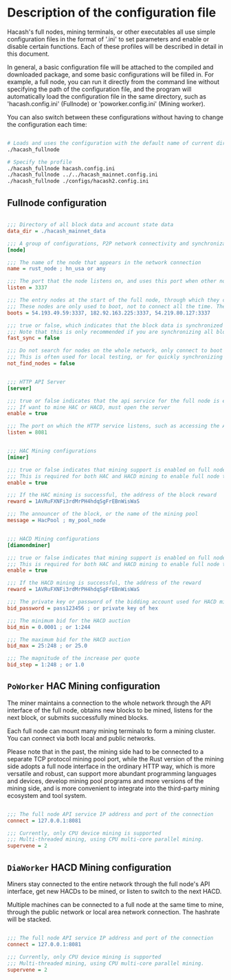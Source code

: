 # Description of the configuration file

Hacash's full nodes, mining terminals, or other executables all use simple configuration files in the format of '.ini' to set parameters and enable or disable certain functions. Each of these profiles will be described in detail in this document.

In general, a basic configuration file will be attached to the compiled and downloaded package, and some basic configurations will be filled in. For example, a full node, you can run it directly from the command line without specifying the path of the configuration file, and the program will automatically load the configuration file in the same directory, such as 'hacash.config.ini' (Fullnode) or 'poworker.config.ini' (Mining worker).

You can also switch between these configurations without having to change the configuration each time:

```bash

# Loads and uses the configuration with the default name of current directory hacash.config.ini
./hacash_fullnode

# Specify the profile
./hacash_fullnode hacash.config.ini
./hacash_fullnode ../../hacash_mainnet.config.ini
./hacash_fullnode ./configs/hacash2.config.ini

```

## Fullnode configuration

```ini

;;; Directory of all block data and account state data
data_dir = ./hacash_mainnet_data

;;; A group of configurations, P2P network connectivity and synchronization aspects
[node]

;;; The name of the node that appears in the network connection
name = rust_node ; hn_usa or any

;;; The port that the node listens on, and uses this port when other nodes connect to you
listen = 3337

;;; The entry nodes at the start of the full node, through which they can join the entire decentralized network
;;; These nodes are only used to boot, not to connect all the time. The network automatically explores to continuously connect and disconnect different full nodes, maintaining the decentralized structure of the network
boots = 54.193.49.59:3337, 182.92.163.225:3337, 54.219.80.127:3337

;;; true or false, which indicates that the block data is synchronized as quickly as possible, avoiding some security checks and data proofreading
;;; Note that this is only recommended if you are synchronizing all blocks in history from scratch, and should not be enabled if you are running normally or if the block may face forks or other inconsistencies
fast_sync = false

;;; Do not search for nodes on the whole network, only connect to boot nodes, and it is generally not recommended to enable them
;;; This is often used for local testing, or for quickly synchronizing block data between two local nodes
not_find_nodes = false


;;; HTTP API Server
[server]

;;; true or false indicates that the api service for the full node is enabled
;;; If want to mine HAC or HACD, must open the server
enable = true

;;; The port on which the HTTP service listens, such as accessing the API via http://127.0.0.1:8081
listen = 8081


;;; HAC Mining configurations
[miner]

;;; true or false indicates that mining support is enabled on full nodes
;;; This is required for both HAC and HACD mining to enable full node tx pool or to pack new blocks
enable = true

;;; If the HAC mining is successful, the address of the block reward
reward = 1AVRuFXNFi3rdMrPH4hdqSgFrEBnWisWaS

;;; The announcer of the block, or the name of the mining pool
message = HacPool ; my_pool_node


;;; HACD Mining configurations
[diamondminer]

;;; true or false indicates that mining support is enabled on full nodes
;;; This is required for both HAC and HACD mining to enable full node tx pool or to pack new blocks
enable = true

;;; If the HACD mining is successful, the address of the reward
reward = 1AVRuFXNFi3rdMrPH4hdqSgFrEBnWisWaS

;;; The private key or password of the bidding account used for HACD mining
bid_password = pass123456 ; or private key of hex

;;; The minimum bid for the HACD auction
bid_min = 0.0001 ; or 1:244

;;; The maximum bid for the HACD auction
bid_max = 25:248 ; or 25.0

;;; The magnitude of the increase per quote
bid_step = 1:248 ; or 1.0


```

## `PoWorker` HAC Mining configuration


The miner maintains a connection to the whole network through the API interface of the full node, obtains new blocks to be mined, listens for the next block, or submits successfully mined blocks.

Each full node can mount many mining terminals to form a mining cluster. You can connect via both local and public networks.

Please note that in the past, the mining side had to be connected to a separate TCP protocol mining pool port, while the Rust version of the mining side adopts a full node interface in the ordinary HTTP way, which is more versatile and robust, can support more abundant programming languages and devices, develop mining pool programs and more versions of the mining side, and is more convenient to integrate into the third-party mining ecosystem and tool system.


```ini

;;; The full node API service IP address and port of the connection
connect = 127.0.0.1:8081

;;; Currently, only CPU device mining is supported
;;; Multi-threaded mining, using CPU multi-core parallel mining.
supervene = 2

```



## `DiaWorker` HACD Mining configuration


Miners stay connected to the entire network through the full node's API interface, get new HACDs to be mined, or listen to switch to the next HACD.

Multiple machines can be connected to a full node at the same time to mine, through the public network or local area network connection. The hashrate will be stacked.


```ini

;;; The full node API service IP address and port of the connection
connect = 127.0.0.1:8081

;;; Currently, only CPU device mining is supported
;;; Multi-threaded mining, using CPU multi-core parallel mining.
supervene = 2

```









